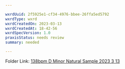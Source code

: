 ```yaml
---

wxrdUuid: 2f5925e1-cf34-4976-bbee-26ffa5ed5792
wxrdType: wxrd
wxrdCreatedOn: 2023-03-13
wxrdCreatedAt: 18-42-56
wxrdSpecVersion: 1.0
praxisStatus: needs review 
summary: needed

---
```



Folder Link: [138bpm D Minor Natural Sample 2023 3 13](https://drive.google.com/drive/folders/1Vo_JkHojokVPtPCxOUpAsiYRn_osL_Bm)


